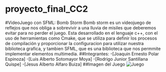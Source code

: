 # proyecto_final_CC2
#VideoJuego con SFML: Bomb Storm
Bomb storm es un videojuego de reflejos que nos obliga a sobrevivir a una lluvia de misiles que deberemos evitar para no perder el juego. Esta desarrollado en el lenguaje c++, con el uso de herramientas como Cmake, que se utiliza para definir los procesos de compilación y proporcionar la configuracion para utilizar nuestra biblioteca grafica, y tambien SFML, que es una biblioteca que nos permmite implementar elementos multimedia.
##Integrantes:
-[Joaquin Ernesto Polar Espinoza]
-[Luis Alberto Sotomayor Moya]
-[Rodrigo Junior Santillana Quispe]
-[Jesus Alberto Alfaro Buiza]
##Imagen del Juego
![Juego](https://media.discordapp.net/attachments/366006299864989699/1255948702686646292/juego1.png?ex=667efce1&is=667dab61&hm=e10b5cc26beb74292df582e7a94731a231ded4f15a5372b47731a0b617412c7a&=&format=webp&quality=lossless&width=788&height=628)



 
	
